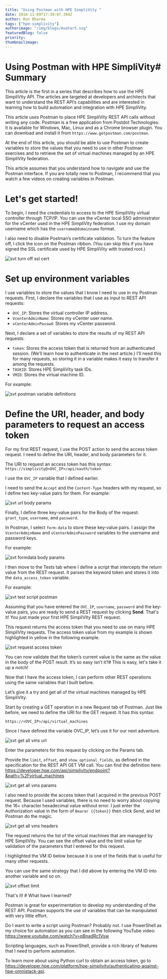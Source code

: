 ```yaml
---
title: "Using Postman with HPE SimpliVity "
date: 2018-11-09T17:39:07.394Z
author: Ron Dharma 
tags: ["hpe-simplivity"]
authorimage: "/img/blogs/Avatar5.svg"
featuredBlog: false
priority:
thumbnailimage:
---
```

# Using Postman with HPE SimpliVity# Summary

This article is the first in a series that describes how to use the HPE SimpliVity API. The articles are targeted at developers and architects that want to understand the REST API’s capabilities and are interested in learning how to build automation and integration with HPE SimpliVity. 

This article uses Postman to place HPE SimpliVity REST API calls without writing any code. Postman is a free application from Postdot Technologies. It is available for Windows, Mac, Linux and as a Chrome browser plugin. You can download and install it from `https://www.getpostman.com/postman`. 

At the end of this article, you should be able to use Postman to create variables to store the values that you need to use in other Postman exercises and to retrieve the set of virtual machines managed by an HPE SimpliVity federation. 

This article assumes that you understand how to navigate and use the Postman interface. If you are totally new to Postman, I recommend that you watch a few videos on creating variables in Postman.
# Let's get started!

To begin, I need the credentials to access to the HPE SimpliVity virtual controller through TCP/IP.  You can use the vCenter local SSO administrator for the vCenter used in the HPE SimpliVity federation. I  use my domain username which has the `username@domainname` format.  

I also need to disable Postman’s certificate validation. To turn the feature off, I click the icon on the Postman ribbon. (You can skip this if you have signed the SSL certificate used by HPE SimpliVity with trusted root.) 


![svt turn off ssl cert](https://hpe-developer-portal.s3.amazonaws.com/uploads/media/2018/11/svt-turn-off-ssl-cert-1542122449127.png)

# Set up environment variables

I use variables to store the values that I know I need to use in my Postman requests. First, I declare the  variables that I use as input to REST API requests: 

* `OVC_IP`: Stores the virtual controller IP address. 
* `VcenterAdminName`:  Stores my vCenter user name. 
* `vCenterAdminPasswd`: Stores my vCenter password. 

Next, I declare a set of variables to store the results of my REST API requests:  

* `token`: Stores the access token that is returned from an authenticated session. (We’ll learn how to authenticate in the next article.) I'll need this for many requests, so storing it in a variable makes it easy to transfer it among the requests.
* `TASKID`: Stores HPE SimpliVity task IDs. 
* `VMID`: Stores the virtual machine ID. 

For example: 

![svt postman variable definitions](https://hpe-developer-portal.s3.amazonaws.com/uploads/media/2018/11/svt-postman-variable-definitions-1542122682743.png)

# Define the URI, header, and body parameters to request an access token

For my first REST request, I use the POST action to send the access token request. I need to define the URI, header, and body parameters for it. 

The URI to request an access token has this syntax: 
``https://simplivity@<OVC_IP>/api/oauth/token``

 I use the `OVC_IP` variable that I defined earlier. 

I need to send the `Accept` and the `Content-Type` headers with my request, so I define two key-value pairs for them. For example:


![svt url body params](https://hpe-developer-portal.s3.amazonaws.com/uploads/media/2018/11/svt-url-body-params-1542122702407.png)

Finally, I define three key-value pairs for the Body of the request: `grant_type`, `username`, and `password`. 

In Postman, I select `form-data` to store these key-value pairs. I assign the `VcenterAdminName` and `vCenterAdminPassword` variables to the username and password keys. 

For example: 

![svt formdata body params](https://hpe-developer-portal.s3.amazonaws.com/uploads/media/2018/11/svt-formdata-body-params-1542122691875.png)

I then move to the Tests tab where I define a script that intercepts the return value from the REST request. It parses the keyword token and stores it into the `data_access_token` variable.

For example:

![svt test script postman](https://hpe-developer-portal.s3.amazonaws.com/uploads/media/2018/11/svt-test-script-postman-1542124697949.png)

Assuming that you have entered the `OVC_IP`, `username`, `password` and the key-value pairs, you are ready to send a REST request by clicking **Send**. 
That's it! You just made your first HPE SimpliVity REST request. 

This request returns the access token that you need to use on many HPE SimpliVity requests. The access token value from my example is shown highlighted in yellow in the following example. 

![svt request access token](https://hpe-developer-portal.s3.amazonaws.com/uploads/media/2018/11/svt-request-access-token-1542124824497.png)


You can now validate that the token’s current value is the same as the value in the body of the POST result. It’s so easy isn’t it?# This is easy, let's take it up a notch!

Now that I have the access token, I can perform other REST operations using the same variables that I built before. 

Let’s give it a try and get all of the virtual machines managed by HPE SimpliVity. 

Start by creating a GET operation in a new Request tab of Postman.  Just like before, we need to define the URI for the GET request. It has this syntax: 

``https://<OVC_IP>/api/virtual_machines``

Since I have defined the variable OVC_IP, let’s use it for our next adventure.

![svt get all vms url](https://hpe-developer-portal.s3.amazonaws.com/uploads/media/2018/11/svt-get-all-vms-url-1542125040577.png)

Enter the parameters for this request by clicking on the Params tab. 

Provide the `limit`, `offset`, and `show_optional_fields`, as defined in the specification for the REST API GET VM call. You can find the definition here: 
https://developer.hpe.com/api/simplivity/endpoint?&path=%2Fvirtual_machines




![svt get all vms params](https://hpe-developer-portal.s3.amazonaws.com/uploads/media/2018/11/svt-get-all-vms-params-1542125124954.png)

I also need to provide the access token that I acquired in the previous POST request.  Because I used variables, there is no need to worry about copying the 16+ character hexadecimal value without error. I just enter the Authorization value in the form of `Bearer {{token}}` then click *Send*, and let Postman do the magic. 


![svt get all vms headers](https://hpe-developer-portal.s3.amazonaws.com/uploads/media/2018/11/svt-get-all-vms-headers-1542125232197.png)

The request returns the list of the virtual machines that are managed by HPE SimpliVity. You can see the offset value and the limit value for validation of the parameters that I entered for this request. 

I highlighted the VM ID below because it is one of the fields that is useful for many other requests. 

You can use the same strategy that I did above by entering the VM ID into another variable and so on.

![svt offset limit](https://hpe-developer-portal.s3.amazonaws.com/uploads/media/2018/11/svt-offset-limit-1542125309822.png)

That's it! # What have I learned? 

Postman is great for experimentation to develop my understanding of the REST API. Postman supports the use of variables that can be manipulated with very little effort. 

Do I want to write a script using Postman? Probably not. I use PowerShell as my choice for automation as you can see in the following YouTube video: https://www.youtube.com/watch?v=pBnadRc1Vsw  

Scripting languages, such as PowerShell, provide a rich library of features that I need to perform automation.


To learn more about using Python curl to obtain an access token, go to https://developer.hpe.com/platform/hpe-simplivity/authenticating-against-hpe-omnistack-api.


